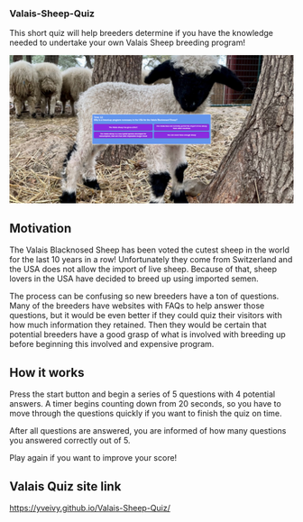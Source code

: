 ### Valais-Sheep-Quiz

This short quiz will help breeders determine if you have the knowledge needed to undertake your own Valais Sheep breeding program!

![alt text](assets/screencapture-yveivy-github-io-Valais-Sheep-Quiz-2023-04-21-20_18_42.jpeg)

## Motivation

The Valais Blacknosed Sheep has been voted the cutest sheep in  the world for the last 10 years in a row! Unfortunately they come from Switzerland and the USA does not allow the import of live sheep. Because of that, sheep lovers in the USA have decided to breed up using imported semen. 

The process can be confusing so new breeders have a ton of questions. Many of the breeders have websites with FAQs to help answer those questions, but it would be even better if they could quiz their visitors with how much information they retained. Then they would be certain that potential breeders have a good grasp of what is involved with breeding up before beginning this involved and expensive program. 

## How it works

Press the start button and begin a series of 5 questions with 4 potential answers. A timer begins counting down from 20 seconds, so you have to move through the questions quickly if you want to finish the quiz on time.

After all questions are answered, you are informed of how many questions you answered correctly out of 5. 

Play again if you want to improve your score!

## Valais Quiz site link
https://yveivy.github.io/Valais-Sheep-Quiz/

